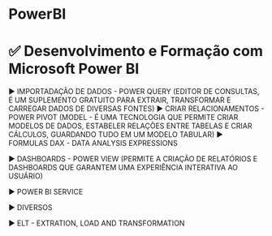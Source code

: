 # PowerBI
# ✅ Desenvolvimento e Formação com Microsoft Power BI

▶ IMPORTADAÇÃO DE DADOS - POWER QUERY (EDITOR DE CONSULTAS, É UM SUPLEMENTO GRATUITO PARA EXTRAIR, TRANSFORMAR E CARREGAR DADOS DE DIVERSAS FONTES)
▶ CRIAR RELACIONAMENTOS - POWER PIVOT (MODEL - É UMA TECNOLOGIA QUE PERMITE CRIAR MODELOS DE DADOS, ESTABELER RELAÇÕES ENTRE TABELAS E CRIAR CÁLCULOS, GUARDANDO TUDO EM UM MODELO TABULAR)
▶ FORMULAS DAX - DATA ANALYSIS EXPRESSIONS

▶ DASHBOARDS - POWER VIEW (PERMITE A CRIAÇÃO DE RELATÓRIOS E DASHBOARDS QUE GARANTEM UMA EXPERIÊNCIA INTERATIVA AO USUÁRIO)

▶ POWER BI SERVICE

▶ DIVERSOS

▶ ELT - EXTRATION, LOAD AND TRANSFORMATION
